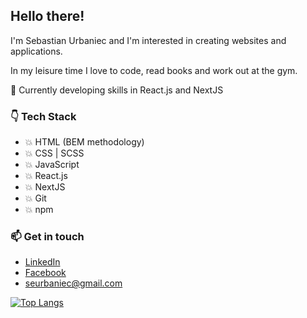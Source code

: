 ## Hello there!
I'm Sebastian Urbaniec and I'm interested in creating websites and applications.

In my leisure time I love to code, read books and work out at the gym.

🌱  Currently developing skills in React.js and NextJS

### :point_down: Tech Stack 
* :boom: HTML (BEM methodology)
* :boom: CSS | SCSS
* :boom: JavaScript
* :boom: React.js
* :boom: NextJS
* :boom: Git
* :boom: npm

### 📫 Get in touch
* [LinkedIn](https://www.linkedin.com/in/sebastian-urbaniec/)
* [Facebook](https://www.facebook.com/profile.php?id=100005744952850/)
* seurbaniec@gmail.com

[![Top Langs](https://github-readme-stats.vercel.app/api/top-langs/?username=surbaniec)](https://github.com/surbaniec/github-readme-stats)
